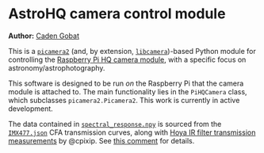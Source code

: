 # AstroHQ camera control module

**Author:** [Caden Gobat](https://github.com/cgobat)

This is a [`picamera2`](https://github.com/raspberrypi/picamera2) (and, by extension, [`libcamera`](https://libcamera.org/))-based Python module for controlling the [Raspberry Pi HQ camera module](https://www.raspberrypi.com/products/raspberry-pi-high-quality-camera/), with a specific focus on astronomy/astrophotography.

This software is designed to be run *on* the Raspberry Pi that the camera module is attached to. The main functionality lies in the `PiHQCamera` class, which subclasses `picamera2.Picamera2`. This work is currently in active development.

The data contained in [`spectral_response.npy`](./spectral_response.npy) is sourced from the [`IMX477.json`](https://github.com/raspberrypi/picamera2/files/12910224/IMX477.json) CFA transmission curves, along with [Hoya IR filter transmission measurements](https://github.com/raspberrypi/picamera2/files/12910217/HQ.Cam.IR_Filter_Transmission_UV.und.VIS.csv) by @cpixip. See [this comment](https://github.com/raspberrypi/picamera2/issues/462#issuecomment-1763456298) for details.